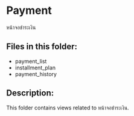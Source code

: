 # Payment

หน้าจอชำระเงิน

## Files in this folder:

- payment_list
- installment_plan
- payment_history

## Description:

This folder contains views related to หน้าจอชำระเงิน.
